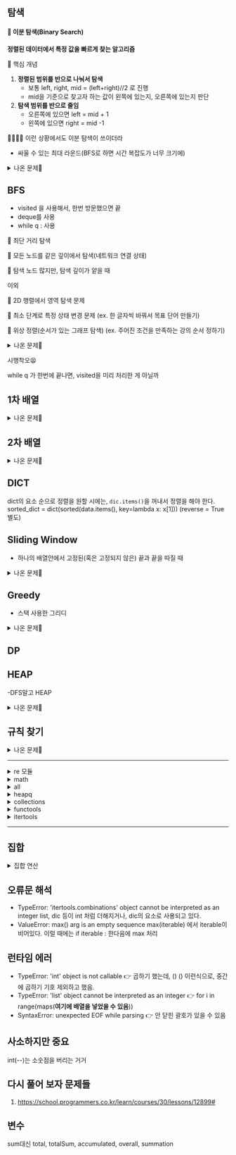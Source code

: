 ## 탐색

#### 🚀 이분 탐색(Binary Search)

 **정렬된 데이터에서 특정 값을 빠르게 찾는 알고리즘**
 
 
 📌 핵심 개념
 
1. **정렬된 범위를 반으로 나눠서 탐색**
   - 보통 left, right, mid = (left+right)//2 로 진행
   - mid을 기준으로 찾고자 하는 값이 왼쪽에 있는지, 오른쪽에 있는지 판단
2. **탐색 범위를 반으로 줄임**
   - 오른쪽에 있으면 left = mid + 1
   - 왼쪽에 있으면 right = mid -1
     
👩‍👩‍👧‍👧 이런 상황에서도 이분 탐색이 쓰이더라

- 싸울 수 있는 최대 라운드(BFS로 하면 시간 복잡도가 너무 크기에)

<details>
  <summary>나온 문제🔦</summary>
  
<https://school.programmers.co.kr/learn/courses/30/lessons/142085>
</details>


## BFS

 - visited 을 사용해서, 한번 방문했으면 끝
 - deque를 사용
 - while q : 사용


🥇 최단 거리 탐색

🥇 모든 노드를 같은 깊이에서 탐색(네트워크 연결 상태)

🥇 탐색 노드 많지만, 탐색 깊이가 얕을 때 

이외

🥈 2D 행렬에서 영역 탐색 문제

🥈 최소 단계로 특정 상태 변경 문제 (ex. 한 글자씩 바꿔서 목표 단어 만들기)

🥈 위상 정렬(순서가 있는 그래프 탐색) (ex. 주어진 조건을 만족하는 강의 순서 정하기)
<details>
  <summary>나온 문제🔦</summary>
  
<https://school.programmers.co.kr/learn/courses/30/lessons/154540>
<https://school.programmers.co.kr/learn/courses/30/lessons/159993>
</details>

시행착오😫

while q 가 한번에 끝나면, visited을 미리 처리한 게 아닐까 
## 1차 배열

<details>
  <summary>나온 문제🔦</summary>
  
<https://school.programmers.co.kr/learn/courses/30/lessons/92341>
</details>

## 2차 배열

<details>
  <summary>나온 문제🔦</summary>
  
<https://school.programmers.co.kr/learn/courses/30/lessons/17679>
</details>

## DICT

dict의 요소 순으로 정렬을 원할 시에는, `dic.items()`을 꺼내서 정렬을 해야 한다.
sorted_dict = dict(sorted(data.items(), key=lambda x: x[1])) (reverse = True 별도)

## Sliding Window

- 하나의 배열안에서 고정된(혹은 고정되지 않은) 끝과 끝을 따질 때

<details>
  <summary>나온 문제🔦</summary>
  
</details>

## Greedy

- 스택 사용한 그리디

<details>
  <summary>나온 문제🔦</summary>
  
<https://school.programmers.co.kr/learn/courses/30/lessons/42883#>
</details>

## DP

## HEAP
-DFS말고 HEAP
<details>
  <summary>나온 문제🔦</summary>
  
<https://school.programmers.co.kr/learn/courses/30/lessons/142085>
</details>

## 규칙 찾기

<details>
  <summary>나온 문제🔦</summary>
  
<https://school.programmers.co.kr/learn/courses/30/lessons/12899#>
</details>

-----

<details>
<summary> re 모듈 </summary>

 1. `re.**match**(pattern, string)` : 문자열의 시작 부분이 패턴과 일치하는지 확인
 2. `re.**search**(pattern, string)` : 문자열 **어디든** 패턴과 일치하는 부분이 있는지 확인
 3. `re.**findall**(pattern, string)` : 패턴과 **일치하는 모든 부분을 LIST으로 반환**
 4. `re.**finditer**(pattern, string)` : 패턴과 일치하는 부분을 iterator로 반환
 5. `re.**sub**(pattern, repl, string)` : 패턴과 일치하는 부분을 `repl`로 치환
 6. `re.**split**(pattern, string)` : 패턴을 기준으로 문자열을 **분할하여 LIST로 반환**

기본적으로 사용하는 건 : **s = re.search(r"\d{4}-\d{2}-\d{2}", text)**

#### 메타 문자

1. 숫자 관련
 - `\d` → 숫자 (0~9)
   예: \d+ → "2025년"에서 2025만 매칭됨
 - `\D` → 숫자가 아닌 문자
   예: \D+ → "2025년"에서 년만 매칭됨

2. 문자 관련
 - `\w` → 문자 + 숫자 + _(언더스코어)
   [a-zA-Z_]와 같음,
   예 : \w+ → "Hello_123!"에서 "Hello_123" 매칭됨
 - `\W` → \w가 아닌 문자(공백, 특수 문자 등)
   예 : \w+ → "Hello_123!"에서 "!" 매칭됨

3. 공백
 - `\s` → 공백
 - `\S` → 공백이 아닌 문자

4. 기타 특수 문자

   문장 : text = "I love cats and categories."
   
- `\.` → 아무 문자
  예 : "a.c" 에서 "abc", "a#c" 매칭
- `^` → 문자열 시작
  예 : ^Hello 에서 "Hello world"에서만 매칭
- `$` → 문자열 끝
  예 : World$ 에서 "Hello World"에서만 매칭
- `\b` → 단어 경계
  예 : \bcat\b 에서 cat은 매칭되지만 category는 매칭 안


<details>
  <summary>나온 문제🔦</summary>
  <https://school.programmers.co.kr/learn/courses/30/lessons/67257>
</details>

</details>

<details>
 <summary> math</summary>
 -factorial
</details>
<details>
<summary> all </summary>
  
`all()` 함수는 반복 가능한 (iterable) 객체의 모든 요소가 True인지 확인하는 함수

- 모든 요소가 `True` => `True` 반환
- 하나라도 `False` => `False` 반환
- 빈 리스트 => `True` 반환

all(조건문 for --)
all(num % 2 == 0 for num in numbers) 
all(num % 2 for num in numbers) 하면 완전 다른 느낌
0만 False, 나머지 숫자는 True를 의미하기에, 

all(num % 2 == 0 for num in numbers) => numbers 배열의 모든 숫자가 짝수이어야지, True
all(num % 2 for num in numbers) => numbers 배열의 모든 숫자가 홀수이어야지 , True
</details>
<details>
<summary> heapq</summary>
<details>
  <summary>나온 문제🔦</summary>
  
<https://school.programmers.co.kr/learn/courses/30/lessons/155651>
</details>

</details>


<details>
<summary> collections </summary>

1. counter
- `most_common()`  → 가장 흔한 값 하나가 아닌, count가 많은 순으로 set으로 반환
- `update()` → 개수 추가
- `subtract()` → 개수 빼기
- `del counter['p']`  → 'p' 제거


<details>
  <summary>나온 문제🔦</summary>
  
<https://school.programmers.co.kr/learn/courses/30/lessons/152996>
<https://school.programmers.co.kr/learn/courses/30/lessons/72411>
</details>

</details>

<details>
<summary> functools </summary>
  
1. cmp_to_key
res = sorted(기존 함수, key = `cmp_to*key`(비교 함수) )
비교함수 (a, b ) < 0 -> a가 b보다 앞에, 그대로 유지
비교함수 (a, b ) == 0 -> 두 값의 순서 유지
##### (양수)비교함수 (a, b ) > 0 -> b가 a보다 앞에, 순서 바꾸기

|장점|담점|
|---|---|
|비교 함수 사용 가능|비교 연산 여러번 수행, 성능 떨어짐|
|복잡한 정렬 기준이 있을 때| key를 직접 사용하는게 효율적|
|sorted, min, max 사용 가능 | |

2. reduce

reduce(함수, 반복가능한_객체, 초기값)  # 초기값은 선택사항
`함수`는 두개의 값을 받아서 하나로 줄이는 연산을 수행하는 함수(ex : gcd, min, max)
-> list에서 최대공약수를 구하거나 최소공배수를 구할 때 사용할 수 있음.
<details>
 <summary>자세한 사용법🚨</summary>
1️⃣ 리스트의 곱 구하기
 
 nums = [1,2,3,4,5]
 
 reduce(lambda x,y : x*y , nums)

 2️⃣ 문자열 연결하기

 lst = ["Hello", " ", "World", "!"]

 reduce(lambda x,y : x + y , lst )

 3️⃣ 최대 공약수(GCD) 구하기

 nums = [24, 36, 48]

 reduce(lambda x, y : math.gcd(x,y), nums )


</details>


<details>
  <summary>나온 문제🔦</summary>
<https://school.programmers.co.kr/learn/courses/30/lessons/42746#> - cmp_to_key
<https://school.programmers.co.kr/learn/courses/30/lessons/135807> - reduce
</details>
  
</details>

<details>
<summary> itertools  </summary>
  

1. Permutations
  `Permutationns(대상 집합, 몇개 선정)`

<details>
  <summary>나온 문제🔦</summary>
<https://school.programmers.co.kr/learn/courses/30/lessons/42839#>
</details>

2. chain
  여러개의 리터러블을 하나의 리터러블로 연결해주는 기능

**새로운 리스트를 생성하는게 아니라, 순차적으로 리스트를 참조하는 것이므로, 공간 효율성이 좋다.**
( + 로 연결하는 것보다 효율적이다.)


<details>
  <summary>나온 문제🔦</summary>
<https://school.programmers.co.kr/learn/courses/30/lessons/68645>
</details>
</details>

------

## 집합

<details>
  <summary> 집합 연산</summary>
 합집합 = |

<details>
  <summary>나온 문제🔦</summary>
 <https://school.programmers.co.kr/learn/courses/30/lessons/42839#>
</details>

`교집합` = &
- 중복된 것 없애기 위해서 사용

<details>
  <summary>나온 문제🔦</summary>
<https://school.programmers.co.kr/learn/courses/30/lessons/42862#>
</details>
</details>

## 오류문 해석
- TypeError: 'itertools.combinations' object cannot be interpreted as an integer
  list, dic 등이 int 처럼 더해지거나, dic의 요소로 사용되고 있다.
- ValueError: max() arg is an empty sequence
  max(iterable) 에서 iterable이 비어있다. 이럴 때에는 if iterable : 한다음에 max 처리

## 런타임 에러

- TypeError: 'int' object is not callable 👉 곱하기 했는데, () () 이런식으로, 중간에 곱하기 기호 제외하고 했음.
- TypeError: 'list' object cannot be interpreted as an integer 👉 for i in range(maps(**여기에 배열을 넣었을 수 있음**)) 
- SyntaxError: unexpected EOF while parsing 👉 안 닫힌 괄호가 있을 수 있음
## 사소하지만 중요

int(--)는 소숫점을 버리는 거거

## 다시 풀어 보자 문제들
1. https://school.programmers.co.kr/learn/courses/30/lessons/12899#

## 변수

sum대신 total, totalSum, accumulated, overall, summation


